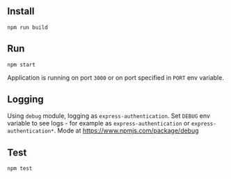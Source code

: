 ## Install

`npm run build`

## Run

`npm start`

Application is running on port `3000` or on port specified in `PORT` env variable.

## Logging

Using `debug` module, logging as `express-authentication`. Set `DEBUG` env variable to see logs - for example as `express-authentication` or `express-authentication*`. Mode at https://www.npmjs.com/package/debug

## Test

`npm test`